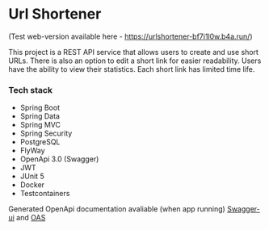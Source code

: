 # Url Shortener
(Test web-version available here - https://urlshortener-bf7i1l0w.b4a.run/)

This project is a REST API service that allows users to
create and use short URLs. There is also an option to edit a short link for easier
readability. Users have the ability to view their statistics. Each short link has
limited time life.

### Tech stack
- Spring Boot
- Spring Data
- Spring MVC
- Spring Security
- PostgreSQL
- FlyWay
- OpenApi 3.0 (Swagger)
- JWT
- JUnit 5
- Docker
- Testcontainers

Generated OpenApi documentation avaliable (when app running) [Swagger-ui](http://localhost:8080/swagger-ui.html) and
[OAS](http://localhost:8080/v3/api-docs)